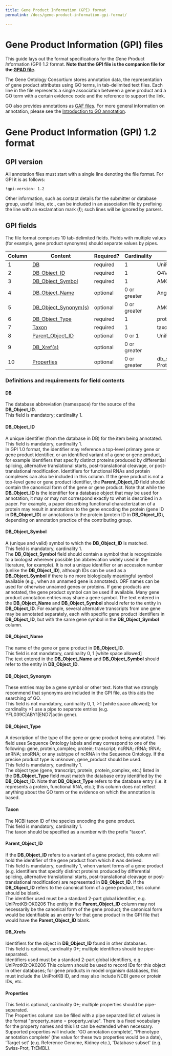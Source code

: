 ```yaml
---
title: Gene Product Information (GPI) format
permalink: /docs/gene-product-information-gpi-format/

---
```


# Gene Product Information (GPI) files

This guide lays out the format specifications for the *G*ene *P*roduct *I*nformation (GPI) 1.2 format.
**Note that the GPI file is the companion file for the [GPAD file](/docs/gene-product-association-data-gpad-format/).**

The Gene Ontology Consortium stores annotation data, the representation of gene product attributes using GO terms, in tab-delimited text files. Each line in the file represents a single association between a gene product and a GO term with a certain evidence code and the reference to support the link.

GO also provides annotations as [GAF files](/docs/go-annotation-file-gaf-format-2.1/). For more general information on annotation, please see the [Introduction to GO annotation](/docs/go-annotations/).

# Gene Product Information (GPI) 1.2 format

## GPI version
All annotation files must start with a single line denoting the file format. For GPI it is as follows:

    !gpi-version: 1.2

Other information, such as contact details for the submitter or database group, useful links, etc., can be included in an association file by prefixing the line with an exclamation mark (**!**); such lines will be ignored by parsers.

## GPI fields

The file format comprises 10 tab-delimited fields. Fields with multiple values (for example, gene product synonyms) should separate values by pipes.

| **Column** | **Content** | **Required?**	| **Cardinality** | **Example**|
|----------|---------|-------------|---------|--------|
| 1 | [DB](#db "Definition and requirements for DB (column 1)") |	required |	1 |	UniProtKB|
| 2 | [DB_Object_ID](#db-object-id "Definition and requirements for DB Object ID (column 2)") |	required |	1 |	Q4VCS5-1|
| 3 | [DB_Object_Symbol](#db-object-symbol "Definition and requirements for DB Object Symbol (column 3)") |	required |	1 |	AMOT|
| 4 | [DB_Object_Name](#db-object-name "Definition and requirements for DB Object Name (column 4)") |	optional |	0 or greater |	Angiomotin|
| 5 | [DB_Object_Synonym(s)](#db-object-synonyms "Definition and requirements for DB Object Synonym(s) (column 5)") |	optional |	0 or greater |	AMOT|KIAA1071|
| 6 | [DB_Object_Type](#db-object-type "Definition and requirements for DB Object Type (column 6)") |	required |	1 |	protein|
| 7 | [Taxon](#taxon "Definition and requirements for Taxon (column 1)") |	required |	1 |	taxon:9606|
| 8 | [Parent_Object_ID](#parent-object-id "Definition and requirements for Parent Object ID (column 8)") |	optional |	0 or 1 |	UniProtKB:Q4VCS5|
| 9 | [DB_Xref(s)](#db-xrefs "Definition and requirements for DB_Xref(s) (column 9)") |	optional |	0 or greater | |
| 10 | [Properties](#properties "Definition and requirements for Properties (column 10)") |	optional |	0 or greater |	db_subset=Swiss-Prot|

### Definitions and requirements for field contents

#### DB
The database abbreviation (namespace) for the source of the **DB_Object_ID**.\
This field is mandatory; cardinality 1.
#### DB_Object_ID
A unique identifier (from the database in DB) for the item being annotated.\
This field is mandatory, cardinality 1.\
In GPI 1.0 format, the identifier may reference a top-level primary gene or gene product identifier, or an identified variant of a gene or gene product, for example identifiers that specify distinct proteins produced by differential splicing, alternative translational starts, post-translational cleavage, or post-translational modification. Identifiers for functional RNAs and protein complexes can also be included in this column. 
    If the gene product is not a top-level gene or gene product identifier, the **Parent_Object_ID** field should contain the canonical form of the gene or gene product. 
    Note that while the **DB_Object_ID** is the identifier for a database object that may be used for annotation, it may or may not correspond exactly to what is described in a paper. For example, a paper describing functional characterization of a protein may result in annotations to the gene encoding the protein (gene ID in **DB_Object_ID**) or annotations to the protein (protein ID in **DB_Object_ID**), depending on annotation practice of the contributing group. 
#### DB_Object_Symbol
A (unique and valid) symbol to which the **DB_Object_ID** is matched.\
This field is mandatory, cardinality 1.\
The **DB_Object_Symbol** field should contain a symbol that is recognizable to a biologist wherever possible (an abbreviation widely used in the literature, for example). It is not a unique identifier or an accession number (unlike the **DB_Object_ID**), although IDs can be used as a **DB_Object_Symbol** if there is no more biologically meaningful symbol available (e.g., when an unnamed gene is annotated). ORF names can be used for otherwise unnamed genes or proteins. If gene products are annotated, the gene product symbol can be used if available. Many gene product annotation entries may share a gene symbol. 
The text entered in the **DB_Object_Name** and **DB_Object_Symbol** should refer to the entity in **DB_Object_ID**. For example, several alternative transcripts from one gene may be annotated separately, each with specific gene product identifiers in **DB_Object_ID**, but with the same gene symbol in the **DB_Object_Symbol** column. 
#### DB_Object_Name
The name of the gene or gene product in **DB_Object_ID**.\
This field is not mandatory, cardinality 0, 1 [white space allowed]\
The text entered in the **DB_Object_Name** and **DB_Object_Symbol** should refer to the entity in **DB_Object_ID**. 
#### DB_Object_Synonym
These entries may be a gene symbol or other text. Note that we strongly recommend that synonyms are included in the GPI file, as this aids the searching of GO.\
This field is not mandatory, cardinality 0, 1, >1 [white space allowed]; for cardinality >1 use a pipe to separate entries (e.g. YFL039C|ABY1|END7|actin gene). 
#### DB_Object_Type
A description of the type of the gene or gene product being annotated. This field uses Sequence Ontology labels and may correspond to one of the following: gene, protein_complex; protein; transcript; ncRNA; rRNA; tRNA; snRNA; snoRNA; or any subtype of ncRNA in the Sequence Ontology. If the precise product type is unknown, gene_product should be used.\
This field is mandatory, cardinality 1.\
The object type (gene, transcript, protein, protein_complex, etc.) listed in the **DB_Object_Type** field must match the database entry identified by the **DB_Object_ID**. Note that **DB_Object_Type** refers to the database entry (i.e. it represents a protein, functional RNA, etc.); this column does not reflect anything about the GO term or the evidence on which the annotation is based. 
#### Taxon
The NCBI taxon ID of the species encoding the gene product.\
This field is mandatory, cardinality 1.\
The taxon should be specified as a number with the prefix "taxon". 
#### Parent_Object_ID
If the **DB_Object_ID** refers to a variant of a gene product, this column will hold the identifier of the gene product from which it was derived.\
This field is mandatory, cardinality 1, when variant forms of a gene product (e.g. identifiers that specify distinct proteins produced by differential splicing, alternative translational starts, post-translational cleavage or post-translational modification) are represented in **DB_Object_ID**. If the **DB_Object_ID** refers to the canonical form of a gene product, this column should be blank.\
The identifier used must be a standard 2-part global identifier, e.g. UniProtKB:OK0206 
The entity in the **Parent_Object_ID** column may not necessarily be the canonical form of the gene product; the canonical form would be identifiable as an entry for that gene product in the GPI file that would have the **Parent_Object_ID** blank. 
#### DB_Xrefs
Identifiers for the object in **DB_Object_ID** found in other databases.\
This field is optional, cardinality 0+; multiple identifiers should be pipe-separated.\
Identifiers used must be a standard 2-part global identifiers, e.g. UniProtKB:OK0206 
This column should be used to record IDs for this object in other databases; for gene products in model organism databases, this must include the UniProtKB ID, and may also include NCBI gene or protein IDs, etc. 
#### Properties
This field is optional, cardinality 0+; multiple properties should be pipe-separated.\
The Properties column can be filled with a pipe separated list of values in the format "property_name = property_value". There is a fixed vocabulary for the property names and this list can be extended when necessary. Supported properties will include: 'GO annotation complete', "Phenotype annotation complete' (the value for these two properties would be a date), 'Target set' (e.g. Reference Genome, Kidney etc.), 'Database subset' (e.g. Swiss-Prot, TrEMBL). 
